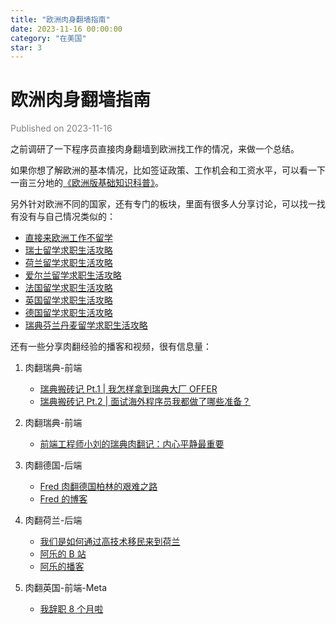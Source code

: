 ```yaml
---
title: "欧洲肉身翻墙指南"
date: 2023-11-16 00:00:00
category: "在美国"
star: 3
---
```


# 欧洲肉身翻墙指南

<font color=gray>Published on 2023-11-16</font>

之前调研了一下程序员直接肉身翻墙到欧洲找工作的情况，来做一个总结。

如果你想了解欧洲的基本情况，比如签证政策、工作机会和工资水平，可以看一下一亩三分地的[《欧洲版基础知识科普》](https://www.1point3acres.com/bbs/thread-824648-1-1.html)。

另外针对欧洲不同的国家，还有专门的板块，里面有很多人分享讨论，可以找一找有没有与自己情况类似的：

- [直接来欧洲工作不留学](https://www.1point3acres.com/bbs/forum.php?mod=collection&action=view&ctid=232626)
- [瑞士留学求职生活攻略](https://www.1point3acres.com/bbs/forum.php?mod=collection&action=view&ctid=232621)
- [荷兰留学求职生活攻略](https://www.1point3acres.com/bbs/forum.php?mod=collection&action=view&ctid=232625)
- [爱尔兰留学求职生活攻略](https://www.1point3acres.com/bbs/forum.php?mod=collection&action=view&ctid=232622)
- [法国留学求职生活攻略](https://www.1point3acres.com/bbs/forum.php?mod=collection&action=view&ctid=232628)
- [英国留学求职生活攻略](https://www.1point3acres.com/bbs/forum.php?mod=collection&action=view&ctid=232620)
- [德国留学求职生活攻略](https://www.1point3acres.com/bbs/forum.php?mod=collection&action=view&ctid=232627)
- [瑞典芬兰丹麦留学求职生活攻略](https://www.1point3acres.com/bbs/forum.php?mod=collection&action=view&ctid=232624)

还有一些分享肉翻经验的播客和视频，很有信息量：

1. 肉翻瑞典-前端

   - [瑞典搬砖记 Pt.1 | 我怎样拿到瑞典大厂 OFFER](https://www.xiaoyuzhoufm.com/episode/6267eb383e8abf901a68d5e9)
   - [瑞典搬砖记 Pt.2 | 面试海外程序员我都做了哪些准备？](https://www.xiaoyuzhoufm.com/episode/626991beeabd9b6af9c31225)

2. 肉翻瑞典-前端

   - [前端工程师小刘的瑞典肉翻记：内心平静最重要](https://www.xiaoyuzhoufm.com/episode/5f048d136d766074271229c5)

3. 肉翻德国-后端

   - [Fred 肉翻德国柏林的艰难之路](https://www.xiaoyuzhoufm.com/episode/602154283c387207e3233274)
   - [Fred 的博客](https://kenshinji.me/2020nian-zhong-zong-jie/)

4. 肉翻荷兰-后端

   - [我们是如何通过高技术移民来到荷兰](https://www.bilibili.com/video/BV1Yt4y117d2/?vd_source=b84cd12a1b33fe360c4e4f9537b6e4c6)
   - [阿乐的 B 站](https://space.bilibili.com/426914310)
   - [阿乐的播客](https://www.xiaoyuzhoufm.com/podcast/5e509e5a418a84a046b2e565)

5. 肉翻英国-前端-Meta

   - [我辞职 8 个月啦](https://www.jianshu.com/p/f2796b4f8d68)
